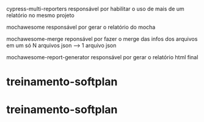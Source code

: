 ﻿cypress-multi-reporters
    responsável por habilitar o uso de mais de um relatório no mesmo projeto

mochawesome
    responsável por gerar o relatório do mocha

mochawesome-merge
    reponsável por fazer o merge das infos dos arquivos em um só
    N arquivos json --> 1 arquivo json

mochawesome-report-generator
    responsável por gerar o relatório html final
# treinamento-softplan
# treinamento-softplan
